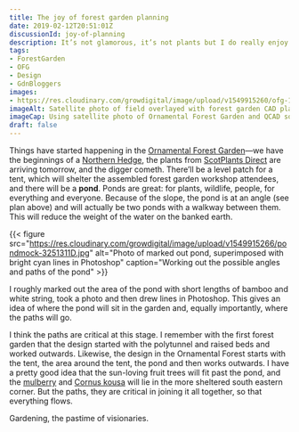 ```yaml
---
title: The joy of forest garden planning
date: 2019-02-12T20:51:01Z
discussionId: joy-of-planning
description: It’s not glamorous, it’s not plants but I do really enjoy the design and planning stages of a forest garden. It’s the best time to make the big mistakes 😉
tags: 
- ForestGarden
- OFG
- Design
- GdnBloggers
images: 
- https://res.cloudinary.com/growdigital/image/upload/v1549915260/ofg-190211-mockup.png
imageAlt: Satellite photo of field overlayed with forest garden CAD plan
imageCap: Using satellite photo of Ornamental Forest Garden and QCAD software for planning
draft: false
---
```


Things have started happening in the [Ornamental Forest Garden](https://www.forestgarden.wales/blog/introducing-ornamental-maintenance-free-forest-garden/)—we have the beginnings of a [Northern Hedge](http://localhost:3000/status/190207-sheetmulch/), the plants from [ScotPlants Direct](https://www.scotplantsdirect.co.uk) are arriving tomorrow, and the digger cometh. There’ll be a level patch for a tent, which will shelter the assembled forest garden workshop attendees, and there will be a **pond**. Ponds are great: for plants, wildlife, people, for everything and everyone. Because of the slope, the pond is at an angle (see plan above) and will actually be two ponds with a walkway between them. This will reduce the weight of the water on the banked earth.

{{< figure src="https://res.cloudinary.com/growdigital/image/upload/v1549915266/pondmock-3251311D.jpg" alt="Photo of marked out pond, superimposed with bright cyan lines in Photoshop" caption="Working out the possible angles and paths of the pond" >}}

I roughly marked out the area of the pond with short lengths of bamboo and white string, took a photo and then drew lines in Photoshop. This gives an idea of where the pond will sit in the garden and, equally importantly, where the paths will go.

I think the paths are critical at this stage. I remember with the first forest garden that the design started with the polytunnel and raised beds and worked outwards. Likewise, the design in the Ornamental Forest starts with the tent, the area around the tent, the pond and then works outwards. I have a pretty good idea that the sun-loving fruit trees will fit past the pond, and the [mulberry](https://pfaf.org/user/plant.aspx?latinname=Morus+nigra) and [Cornus kousa](https://pfaf.org/user/plant.aspx?latinname=Cornus+kousa) will lie in the more sheltered south eastern corner. But the paths, they are critical in joining it all together, so that everything flows.

Gardening, the pastime of visionaries.
